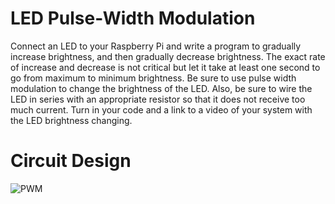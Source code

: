 # LED Pulse-Width Modulation
Connect an LED to your Raspberry Pi and write a program to gradually increase brightness, and then gradually decrease brightness. The exact rate of increase and decrease is not critical but let it take at least one second to go from maximum to minimum brightness. Be sure to use pulse width modulation to change the brightness of the LED. Also, be sure to wire the LED in series with an appropriate resistor so that it does not receive too much current.  Turn in your code and a link to a video of your system with the LED brightness changing.

# Circuit Design
![PWM](https://user-images.githubusercontent.com/11957243/55074057-624d9680-50b7-11e9-9117-42b54b877776.png)

